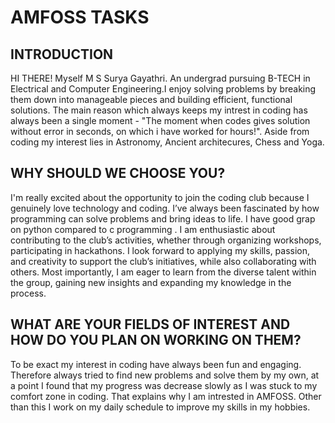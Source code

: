# AMFOSS TASKS

## INTRODUCTION

HI THERE! Myself M S Surya Gayathri. An undergrad pursuing B-TECH in 
Electrical and Computer Engineering.I enjoy solving problems by breaking them
down into manageable pieces and building efficient, functional solutions.
The main reason which always keeps my intrest in coding has always been a 
single moment - "The moment when codes gives solution without error in 
seconds, on which i have worked for hours!". Aside from coding my interest
lies in Astronomy, Ancient architecures, Chess and Yoga.  

## WHY SHOULD WE CHOOSE YOU?

I'm really excited about the opportunity to join the coding club because I
genuinely love technology and coding. I’ve always been fascinated by how
programming can solve problems and bring ideas to life. I have good grap on
python compared to c programming . I am enthusiastic about contributing to 
the club’s activities, whether through organizing workshops, participating 
in hackathons. I look forward to applying my skills, passion, and creativity 
to support the club’s initiatives, while also collaborating with others. Most 
importantly, I am eager to learn from the diverse talent within the group, 
gaining new insights and expanding my knowledge in the process.

## WHAT ARE YOUR FIELDS OF INTEREST AND HOW DO YOU PLAN ON WORKING ON THEM?
 
To be exact my interest in coding have always been fun and engaging.
Therefore always tried to find new problems and solve them by my own,
at a point I found that my progress was decrease slowly as I was stuck to my
comfort zone in coding. That explains why I am intrested in AMFOSS. Other 
than this I work on my daily schedule to improve my skills in my hobbies. 
